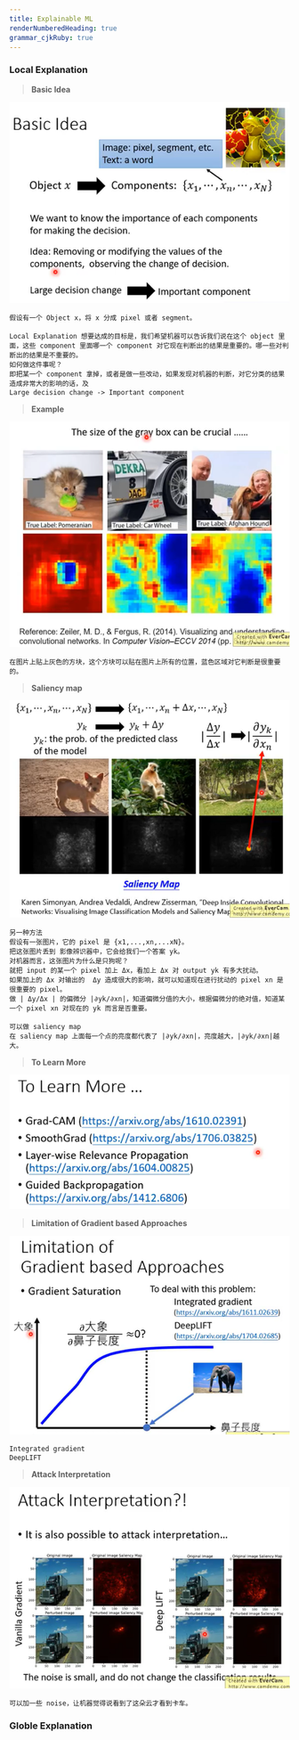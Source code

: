 ```yaml
---
title: Explainable ML 
renderNumberedHeading: true
grammar_cjkRuby: true
---
```


### Local Explanation

> **Basic Idea**

![](./images/1578553057068.png)
```
假设有一个 Object x，将 x 分成 pixel 或者 segment。

Local Explanation 想要达成的目标是，我们希望机器可以告诉我们说在这个 object 里面，这些 component 里面哪一个 component 对它现在判断出的结果是重要的。哪一些对判断出的结果是不重要的。
如何做这件事呢？
即把某一个 component 拿掉，或者是做一些改动，如果发现对机器的判断，对它分类的结果造成非常大的影响的话，及
Large decision change -> Important component
```

>**Example**

![](./images/1578561476913.png)
```
在图片上贴上灰色的方块，这个方块可以贴在图片上所有的位置，蓝色区域对它判断是很重要的。
```

> **Saliency map**

![](./images/1578560402770.png)
```
另一种方法
假设有一张图片，它的 pixel 是 {x1,...,xn,...xN}。
把这张图片丢到 影像辨识器中，它会给我们一个答案 yk。
对机器而言，这张图片为什么是只狗呢？
就把 input 的某一个 pixel 加上 Δx，看加上 Δx 对 output yk 有多大扰动。
如果加上的 Δx 对输出的  Δy 造成很大的影响，就可以知道现在进行扰动的 pixel xn 是很重要的 pixel。
做 | Δy/Δx | 的偏微分 |∂yk/∂xn|，知道偏微分值的大小，根据偏微分的绝对值，知道某一个 pixel xn 对现在的 yk 而言是否重要。

可以做 saliency map
在 saliency map 上面每一个点的亮度都代表了 |∂yk/∂xn|，亮度越大，|∂yk/∂xn|越大。
```

>**To Learn More**

![](./images/1578560544233.png)

>**Limitation of Gradient based Approaches**

![](./images/1578560767253.png)
```
Integrated gradient
DeepLIFT
```

>**Attack Interpretation**

![](./images/1578560971034.png)
```
可以加一些 noise，让机器觉得说看到了这朵云才看到卡车。
```

### Globle Explanation